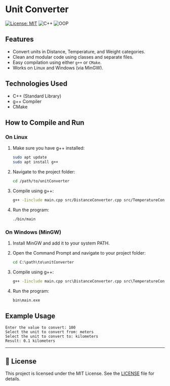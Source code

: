# Unit Converter

[![License: MIT](https://img.shields.io/badge/License-MIT-yellow.svg)](https://opensource.org/licenses/MIT) 
![C++](https://img.shields.io/badge/C%2B%2B-Programming-orange.svg)  ![OOP](https://img.shields.io/badge/Object--Oriented%20Programming-green.svg)


## Features

- Convert units in Distance, Temperature, and Weight categories.
- Clean and modular code using classes and separate files.
- Easy compilation using either `g++` or `CMake`.
- Works on Linux and Windows (via MinGW).

## Technologies Used

- C++ (Standard Library)
- g++ Compiler
- CMake

## How to Compile and Run

### On Linux

1. Make sure you have g++ installed:
   ```bash
   sudo apt update
   sudo apt install g++
   ```

2. Navigate to the project folder:
   ```bash
   cd /path/to/unitConverter
   ```

3. Compile using g++:
   ```bash
   g++ -Iinclude main.cpp src/DistanceConverter.cpp src/TemperatureConverter.cpp src/WeightConverter.cpp -o bin/main
   ```

4. Run the program:
   ```bash
   ./bin/main
   ```

### On Windows (MinGW)

1. Install MinGW and add it to your system PATH.

2. Open the Command Prompt and navigate to your project folder:
   ```cmd
   cd C:\path\to\unitConverter
   ```

3. Compile using g++:
   ```cmd
   g++ -Iinclude main.cpp src\DistanceConverter.cpp src\TemperatureConverter.cpp src\WeightConverter.cpp -o bin\main.exe
   ```

4. Run the program:
   ```cmd
   bin\main.exe
   ```

## Example Usage

```text
Enter the value to convert: 100
Select the unit to convert from: meters
Select the unit to convert to: kilometers
Result: 0.1 kilometers
```

---

## 📄 License

This project is licensed under the MIT License. See the [LICENSE](LICENSE) file for details.
